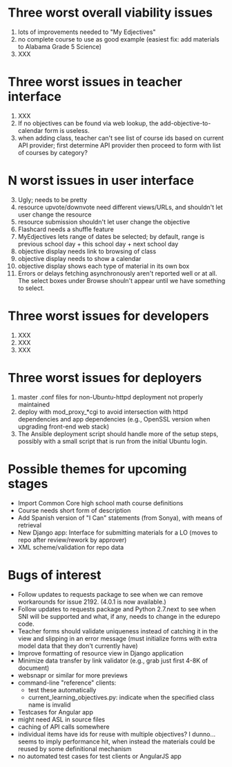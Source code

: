 Three worst overall viability issues
====================================

1. lots of improvements needed to "My Edjectives"
2. no complete course to use as good example (easiest fix: add materials to Alabama Grade 5 Science)
3. XXX

Three worst issues in teacher interface
=======================================

1. XXX
2. If no objectives can be found via web lookup, the add-objective-to-calendar form is useless.
3. when adding class, teacher can't see list of course ids based on current API provider; first determine API provider then proceed to form with list of courses by category?

N worst issues in user interface
====================================

3. Ugly; needs to be pretty
1. resource upvote/downvote need different views/URLs, and shouldn't let user change the resource
1. resource submission shouldn't let user change the objective
3. Flashcard needs a shuffle feature
13. MyEdjectives lets range of dates be selected; by default, range is previous school day + this school day + next school day
9. objective display needs link to browsing of class
6. objective display needs to show a calendar
11. objective display shows each type of material in its own box
2. Errors or delays fetching asynchronously aren't reported well or at all.  The select boxes under Browse shouln't appear until we have something to select.

Three worst issues for developers
=================================

1. XXX
2. XXX
3. XXX

Three worst issues for deployers
================================

1. master .conf files for non-Ubuntu-httpd deployment not properly maintained
2. deploy with mod\_proxy_*cgi to avoid intersection with httpd dependencies and app dependencies (e.g., OpenSSL version when upgrading front-end web stack)
3. The Ansible deployment script should handle more of the setup steps, possibly with a small script that is run from the initial Ubuntu login.

Possible themes for upcoming stages
===================================

* Import Common Core high school math course definitions
* Course needs short form of description
* Add Spanish version of "I Can" statements (from Sonya), with means of retrieval
* New Django app: Interface for submitting materials for a LO (moves to repo after review/rework by approver)
* XML scheme/validation for repo data

Bugs of interest
================

* Follow updates to requests package to see when we can remove workarounds for issue 2192.  (4.0.1 is now available.)
* Follow updates to requests package and Python 2.7.next to see when SNI will be supported and what, if any, needs to change in the edurepo code.
* Teacher forms should validate uniqueness instead of catching it in the view and slipping in an error message (must initialize forms with extra model data that they don't currently have)
* Improve formatting of resource view in Django application
* Minimize data transfer by link validator (e.g., grab just first 4-8K of document)
* websnapr or similar for more previews
* command-line "reference" clients:
  * test these automatically
  * current\_learning\_objectives.py: indicate when the specified class name is invalid
* Testcases for Angular app
* might need ASL in source files
* caching of API calls somewhere
* individual items have ids for reuse with multiple objectives?  I dunno...  seems to imply performance hit, when instead the materials could be reused by some definitional mechanism
* no automated test cases for test clients or AngularJS app
